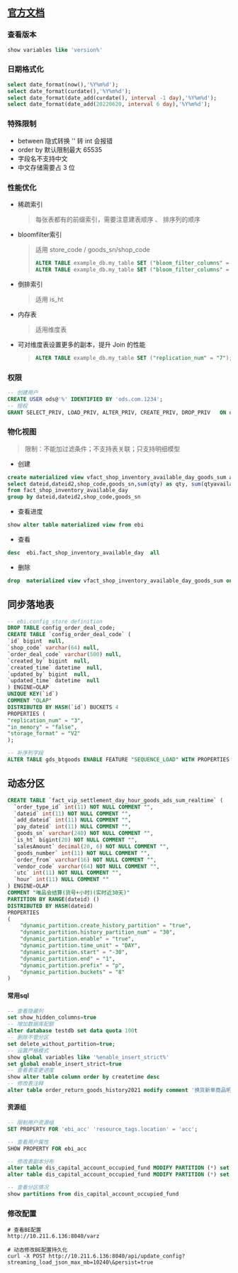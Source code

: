 
## [官方文档](https://doris.apache.org/zh-CN/docs/dev/summary/basic-summary/)

### 查看版本
```sql
show variables like 'version%'
```

### 日期格式化

```sql
select date_format(now(),'%Y%m%d');
select date_format(curdate(),'%Y%m%d');
select date_format(date_add(curdate(), interval -1 day),'%Y%m%d');
select date_format(date_add(20220620, interval 6 day),'%Y%m%d');
```

### 特殊限制

- between 隐式转换 '' 转 int 会报错 
- order by 默认限制最大 65535
- 字段名不支持中文
- 中文存储需要占 3 位


### 性能优化


- 稀疏索引   

  > 每张表都有的前缀索引，需要注意建表顺序 、 排序列的顺序

- bloomfilter索引    

  > 适用 store_code / goods_sn/shop_code
  >
  > ```sql
  > ALTER TABLE example_db.my_table SET ("bloom_filter_columns" = ""); -- 删除索引
  > ALTER TABLE example_db.my_table SET ("bloom_filter_columns" = "goods_sn,shop_code"); -- 修改索引
  > ```

- 倒排索引   

  >  适用 is_ht  

- 内存表  

  > 适用维度表
  
- 可对维度表设置更多的副本，提升 Join 的性能
  > ```sql
  > ALTER TABLE example_db.my_table SET ("replication_num" = "7");
  > ```
  
### 权限

```sql
-- 创建用户
CREATE USER ods@'%' IDENTIFIED BY 'ods.com.1234';
-- 授权
GRANT SELECT_PRIV, LOAD_PRIV, ALTER_PRIV, CREATE_PRIV, DROP_PRIV   ON ods.* TO 'ods'@'%';
```

### 物化视图

> 限制：不能加过滤条件；不支持表关联；只支持明细模型

- 创建
```sql
create materialized view vfact_shop_inventory_available_day_goods_sum as 
select dateid,dateid2,shop_code,goods_sn,sum(qty) as qty, sum(qtyavailable) as qtyavailable
from fact_shop_inventory_available_day
group by dateid,dateid2,shop_code,goods_sn
```
- 查看进度
```sql
show alter table materialized view from ebi
```
- 查看
```sql
desc  ebi.fact_shop_inventory_available_day  all 
```
- 删除
```sql
drop  materialized view vfact_shop_inventory_available_day_goods_sum on fact_shop_inventory_available_day
```


## 同步落地表

```sql
-- ebi.config_store definition
DROP TABLE config_order_deal_code;
CREATE TABLE `config_order_deal_code` (
`id` bigint  null,
`shop_code` varchar(64) null,
`order_deal_code` varchar(500) null,
`created_by` bigint  null,
`created_time` datetime  null,
`updated_by` bigint  null,
`updated_time` datetime  null
) ENGINE=OLAP
UNIQUE KEY(`id`)
COMMENT "OLAP"
DISTRIBUTED BY HASH(`id`) BUCKETS 4
PROPERTIES (
"replication_num" = "3",
"in_memory" = "false",
"storage_format" = "V2"
);

-- 补序列字段
ALTER TABLE gds_btgoods ENABLE FEATURE "SEQUENCE_LOAD" WITH PROPERTIES ("function_column.sequence_type" = "bigint");
```

## 动态分区
```sql
CREATE TABLE `fact_vip_settlement_day_hour_goods_ads_sum_realtime` (
  `order_type_id` int(11) NOT NULL COMMENT "",
  `dateid` int(11) NOT NULL COMMENT "",
  `add_dateid` int(11) NULL COMMENT "",
  `pay_dateid` int(11) NULL COMMENT "",
  `goods_sn` varchar(240) NOT NULL COMMENT "",
  `is_ht` bigint(20) NOT NULL COMMENT "",
  `salesAmount` decimal(20, 6) NOT NULL COMMENT "",
  `goods_number` int(11) NOT NULL COMMENT "",
  `order_from` varchar(16) NOT NULL COMMENT "",
  `vendor_code` varchar(64) NOT NULL COMMENT "",
  `utc` int(11) NOT NULL COMMENT "",
  `hour` int(11) NULL COMMENT ""
) ENGINE=OLAP
COMMENT "唯品会结算(货号+小时)(实时近30天)"
PARTITION BY RANGE(dateid) ()
DISTRIBUTED BY HASH(dateid)
PROPERTIES
(
    "dynamic_partition.create_history_partition" = "true",
    "dynamic_partition.history_partition_num" = "30",
    "dynamic_partition.enable" = "true",
    "dynamic_partition.time_unit" = "DAY",
    "dynamic_partition.start" = "-30",
    "dynamic_partition.end" = "1",
    "dynamic_partition.prefix" = "p",
    "dynamic_partition.buckets" = "8"
)
```


#### 常用sql

```sql
-- 查看隐藏列
set show_hidden_columns=true
-- 增加数据库配额
alter database testdb set data quota 100t
-- 删除不管分区
set delete_without_partition=true;
-- 设置严格模式
show global variables like '%enable_insert_strict%'
set global enable_insert_strict=true
-- 查看表变更进度
show alter table column order by createtime desc
-- 修改表注释
alter table order_return_goods_history2021 modify comment '换货新单商品明细（2021归档）';
```

#### 资源组

```sql
-- 限制用户资源组
SET PROPERTY FOR 'ebi_acc' 'resource_tags.location' = 'acc';

-- 查看用户属性
SHOW PROPERTY FOR ebi_acc

-- 修改表副本分布
alter table dis_capital_account_occupied_fund MODIFY PARTITION (*) set ("replication_allocation"="tag.location.default:5");
alter table dis_capital_account_occupied_fund MODIFY PARTITION (*) set ("replication_allocation"="tag.location.default:3, tag.location.acc:2");

-- 查看分区情况
show partitions from dis_capital_account_occupied_fund
```

### 修改配置

```shell
# 查看BE配置
http://10.211.6.136:8040/varz

# 动态修改BE配置持久化
curl -X POST http://10.211.6.136:8040/api/update_config?streaming_load_json_max_mb=10240\&persist=true
```



